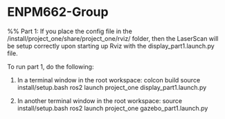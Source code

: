 # ENPM662-Group

%% Part 1:
If you place the config file in the <root workspace>/install/project_one/share/project_one/rviz/ folder, then the LaserScan will be setup correctly upon starting up Rviz with the display_part1.launch.py file. 

To run part 1, do the following:
1. In a terminal window in the root workspace:
colcon build
source install/setup.bash
ros2 launch project_one display_part1.launch.py

2. In another terminal window in the root workspace:
source install/setup.bash
ros2 launch project_one gazebo_part1.launch.py
